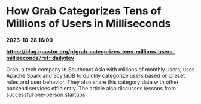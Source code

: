 # How Grab Categorizes Tens of Millions of Users in Milliseconds

**2023-10-28 16:00**

**https://blog.quastor.org/p/grab-categorizes-tens-millions-users-milliseconds?ref=dailydev**

Grab, a tech company in Southeast Asia with millions of monthly users, uses Apache Spark and ScyllaDB to quickly categorize users based on preset rules and user behavior. They also share this category data with other backend services efficiently. The article also discusses lessons from successful one-person startups.